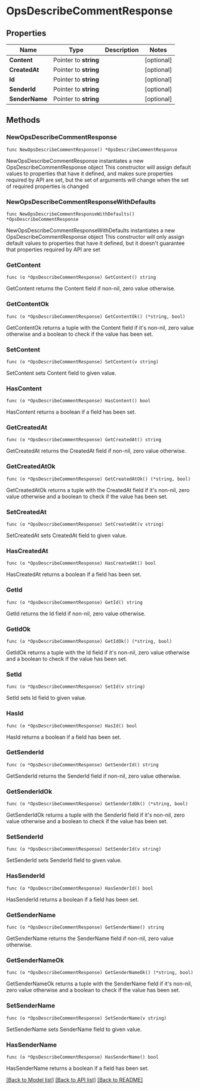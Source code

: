 # OpsDescribeCommentResponse

## Properties

Name | Type | Description | Notes
------------ | ------------- | ------------- | -------------
**Content** | Pointer to **string** |  | [optional] 
**CreatedAt** | Pointer to **string** |  | [optional] 
**Id** | Pointer to **string** |  | [optional] 
**SenderId** | Pointer to **string** |  | [optional] 
**SenderName** | Pointer to **string** |  | [optional] 

## Methods

### NewOpsDescribeCommentResponse

`func NewOpsDescribeCommentResponse() *OpsDescribeCommentResponse`

NewOpsDescribeCommentResponse instantiates a new OpsDescribeCommentResponse object
This constructor will assign default values to properties that have it defined,
and makes sure properties required by API are set, but the set of arguments
will change when the set of required properties is changed

### NewOpsDescribeCommentResponseWithDefaults

`func NewOpsDescribeCommentResponseWithDefaults() *OpsDescribeCommentResponse`

NewOpsDescribeCommentResponseWithDefaults instantiates a new OpsDescribeCommentResponse object
This constructor will only assign default values to properties that have it defined,
but it doesn't guarantee that properties required by API are set

### GetContent

`func (o *OpsDescribeCommentResponse) GetContent() string`

GetContent returns the Content field if non-nil, zero value otherwise.

### GetContentOk

`func (o *OpsDescribeCommentResponse) GetContentOk() (*string, bool)`

GetContentOk returns a tuple with the Content field if it's non-nil, zero value otherwise
and a boolean to check if the value has been set.

### SetContent

`func (o *OpsDescribeCommentResponse) SetContent(v string)`

SetContent sets Content field to given value.

### HasContent

`func (o *OpsDescribeCommentResponse) HasContent() bool`

HasContent returns a boolean if a field has been set.

### GetCreatedAt

`func (o *OpsDescribeCommentResponse) GetCreatedAt() string`

GetCreatedAt returns the CreatedAt field if non-nil, zero value otherwise.

### GetCreatedAtOk

`func (o *OpsDescribeCommentResponse) GetCreatedAtOk() (*string, bool)`

GetCreatedAtOk returns a tuple with the CreatedAt field if it's non-nil, zero value otherwise
and a boolean to check if the value has been set.

### SetCreatedAt

`func (o *OpsDescribeCommentResponse) SetCreatedAt(v string)`

SetCreatedAt sets CreatedAt field to given value.

### HasCreatedAt

`func (o *OpsDescribeCommentResponse) HasCreatedAt() bool`

HasCreatedAt returns a boolean if a field has been set.

### GetId

`func (o *OpsDescribeCommentResponse) GetId() string`

GetId returns the Id field if non-nil, zero value otherwise.

### GetIdOk

`func (o *OpsDescribeCommentResponse) GetIdOk() (*string, bool)`

GetIdOk returns a tuple with the Id field if it's non-nil, zero value otherwise
and a boolean to check if the value has been set.

### SetId

`func (o *OpsDescribeCommentResponse) SetId(v string)`

SetId sets Id field to given value.

### HasId

`func (o *OpsDescribeCommentResponse) HasId() bool`

HasId returns a boolean if a field has been set.

### GetSenderId

`func (o *OpsDescribeCommentResponse) GetSenderId() string`

GetSenderId returns the SenderId field if non-nil, zero value otherwise.

### GetSenderIdOk

`func (o *OpsDescribeCommentResponse) GetSenderIdOk() (*string, bool)`

GetSenderIdOk returns a tuple with the SenderId field if it's non-nil, zero value otherwise
and a boolean to check if the value has been set.

### SetSenderId

`func (o *OpsDescribeCommentResponse) SetSenderId(v string)`

SetSenderId sets SenderId field to given value.

### HasSenderId

`func (o *OpsDescribeCommentResponse) HasSenderId() bool`

HasSenderId returns a boolean if a field has been set.

### GetSenderName

`func (o *OpsDescribeCommentResponse) GetSenderName() string`

GetSenderName returns the SenderName field if non-nil, zero value otherwise.

### GetSenderNameOk

`func (o *OpsDescribeCommentResponse) GetSenderNameOk() (*string, bool)`

GetSenderNameOk returns a tuple with the SenderName field if it's non-nil, zero value otherwise
and a boolean to check if the value has been set.

### SetSenderName

`func (o *OpsDescribeCommentResponse) SetSenderName(v string)`

SetSenderName sets SenderName field to given value.

### HasSenderName

`func (o *OpsDescribeCommentResponse) HasSenderName() bool`

HasSenderName returns a boolean if a field has been set.


[[Back to Model list]](../README.md#documentation-for-models) [[Back to API list]](../README.md#documentation-for-api-endpoints) [[Back to README]](../README.md)


